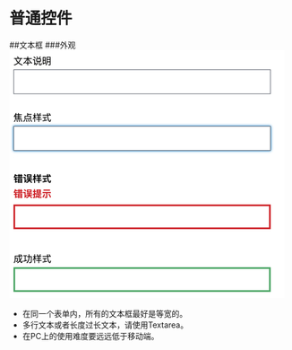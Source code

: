 # 普通控件

##文本框
###外观
![](input-text.jpg)
* 在同一个表单内，所有的文本框最好是等宽的。
* 多行文本或者长度过长文本，请使用Textarea。
* 在PC上的使用难度要远远低于移动端。